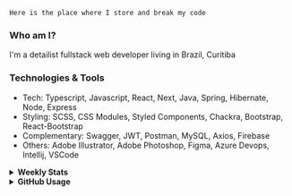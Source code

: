 ```
Here is the place where I store and break my code
```
### Who am I?
I'm a detailist fullstack web developer living in Brazil, Curitiba

### Technologies & Tools
- Tech: Typescript, Javascript, React, Next, Java, Spring, Hibernate, Node, Express
- Styling: SCSS, CSS Modules, Styled Components, Chackra, Bootstrap, React-Bootstrap
- Complementary: Swagger, JWT, Postman, MySQL, Axios, Firebase
- Others: Adobe Illustrator, Adobe Photoshop, Figma, Azure Devops, Intellij, VSCode

<details>
  <summary><b> Weekly Stats</b></summary>
<!--START_SECTION:waka-->

```txt
TypeScript       31 hrs 40 mins  ██████████████████▓░░░░░░   75.21 %
JavaScript       3 hrs 20 mins   ██░░░░░░░░░░░░░░░░░░░░░░░   07.94 %
Java             2 hrs 1 min     █▒░░░░░░░░░░░░░░░░░░░░░░░   04.81 %
CSS              1 hr 59 mins    █▒░░░░░░░░░░░░░░░░░░░░░░░   04.73 %
JSON             1 hr 52 mins    █░░░░░░░░░░░░░░░░░░░░░░░░   04.45 %
```

<!--END_SECTION:waka-->
</details>

<details>
  <summary><b> GitHub Usage</b></summary>
  
[![Top Langs](https://github-readme-stats.vercel.app/api/top-langs/?username=gxlpes&&langs_count=9&layout=compact)](https://github.com/anuraghazra/github-readme-stats)

</details>
